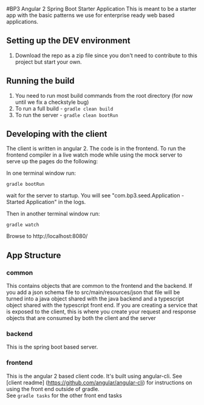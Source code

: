 #BP3 Angular 2 Spring Boot Starter Application
This is meant to be a starter app with the basic patterns we use for
 enterprise ready web based applications.

## Setting up the DEV environment

1. Download the repo as a zip file since you don't need to contribute to this project but start your own.

## Running the build

1. You need to run most build commands from the root directory (for now until we fix a checkstyle bug)
2. To run a full build - `gradle clean build`
3. To run the server - `gradle clean bootRun`

## Developing with the client

The client is written in angular 2. The code is in the frontend. To run the frontend compiler in
a live watch mode while using the mock server to serve up the pages do the following:

In one terminal window run:

`gradle bootRun`

wait for the server to startup. You will see "com.bp3.seed.Application - Started Application" in the logs.

Then in another terminal window run:

`gradle watch`

Browse to http://localhost:8080/

## App Structure

### common

This contains objects that are common to the frontend and the backend. If you add a json schema file to src/main/resources/json that file will be turned into a java object shared with the java backend and a typescript object shared with the typescript front end.  If you are creating a service that is exposed to the client, this is where you create your request and response objects that are consumed by both the client and the server

### backend

This is the spring boot based server.

### frontend

This is the angular 2 based client code.  It's built using angular-cli. See [client readme] (https://github.com/angular/angular-cli) for instructions on using the front end outside of gradle.  
See `gradle tasks` for the other front end tasks

